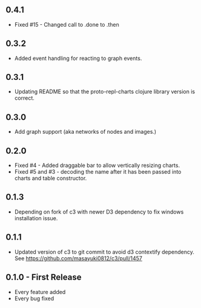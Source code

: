 ## 0.4.1

* Fixed #15 - Changed call to .done to .then

## 0.3.2

* Added event handling for reacting to graph events.

## 0.3.1

* Updating README so that the proto-repl-charts clojure library version is correct.

## 0.3.0

* Add graph support (aka networks of nodes and images.)

## 0.2.0

* Fixed #4 - Added draggable bar to allow vertically resizing charts.
* Fixed #5 and #3 - decoding the name after it has been passed into charts and table constructor.

## 0.1.3

* Depending on fork of c3 with newer D3 dependency to fix windows installation issue.

## 0.1.1

* Updated version of c3 to git commit to avoid d3 contextify dependency. See https://github.com/masayuki0812/c3/pull/1457


## 0.1.0 - First Release
* Every feature added
* Every bug fixed
